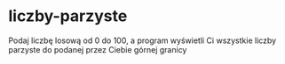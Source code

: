 # liczby-parzyste
Podaj liczbę losową od 0 do 100, a program wyświetli Ci wszystkie liczby parzyste do podanej przez Ciebie górnej granicy
